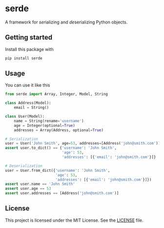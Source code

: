 # serde

A framework for *ser*ializing and *de*serializing Python objects.

## Getting started

Install this package with

```bash
pip install serde
```

## Usage

You can use it like this

```python
from serde import Array, Integer, Model, String

class Address(Model):
    email = String()

class User(Model):
    name = String(rename='username')
    age = Integer(optional=True)
    addresses = Array(Address, optional=True)

# Serialization
user = User('John Smith', age=53, addresses=[Address('john@smith.com')])
assert user.to_dict() == {'username': 'John Smith',
                          'age': 53,
                          'addresses': [{'email': 'john@smith.com'}]}

# Deserialization
user = User.from_dict({'username': 'John Smith',
                       'age': 53,
                       'addresses': [{'email': 'john@smith.com'}]})
assert user.name == 'John Smith'
assert user.age == 53
assert user.addresses == [Address('john@smith.com')]
```

## License

This project is licensed under the MIT License. See the [LICENSE] file.

[LICENSE]: LICENSE
